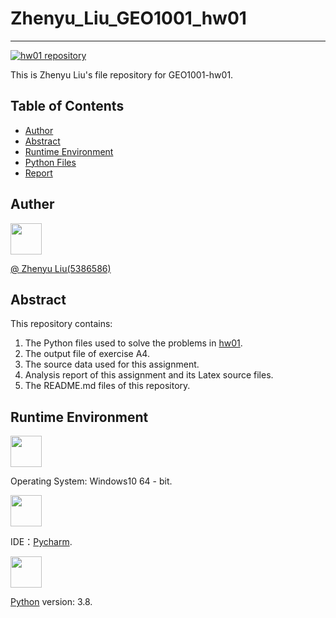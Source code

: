 # Zhenyu_Liu_GEO1001_hw01
***
[![hw01 repository](https://img.shields.io/badge/repository-Zhenyu__Liu__GEO1001__hw01-orange)](https://github.com/peterliu502/Zhenyu_Liu_GEO1001_hw01)  


This is Zhenyu Liu's file repository for GEO1001-hw01.  
  
  
## Table of Contents  

- [Author](#author)  
- [Abstract](#abstract)  
- [Runtime Environment](#runtime-environment)
- [Python Files](#python-files)  
- [Report](#report)  

## Auther

[<img src="https://avatars3.githubusercontent.com/u/59593272?s=400&u=ba1618be6d5e354f0bd7685ff405bdec6d18c101&v=4" width = "50" height = "50" />](https://github.com/peterliu502)

[@ Zhenyu Liu(5386586)](https://github.com/peterliu502)
 
## Abstract  

This repository contains:  

1. The Python files used to solve the problems in [hw01](https://3d.bk.tudelft.nl/courses/geo1001/hw/01/).  
2. The output file of exercise A4.
3. The source data used for this assignment.  
4. Analysis report of this assignment and its Latex source files.  
5. The README.md files of this repository.  

## Runtime Environment  
<img src="https://upload.wikimedia.org/wikipedia/commons/thumb/3/34/Windows_logo_-_2012_derivative.svg/1920px-Windows_logo_-_2012_derivative.svg.png" width = "50" height = "50" />  

Operating System: Windows10 64 - bit.  

<img src="https://upload.wikimedia.org/wikipedia/commons/thumb/a/a1/PyCharm_Logo.svg/1200px-PyCharm_Logo.svg.png" width = "50" height = "50" />  
  
IDE：[Pycharm](https://www.jetbrains.com/pycharm/).   
  
<img src="https://camo.githubusercontent.com/91de473fa3f2f749a56effc3e64f1049d108251f/68747470733a2f2f75706c6f61642e77696b696d656469612e6f72672f77696b6970656469612f636f6d6d6f6e732f7468756d622f632f63332f507974686f6e2d6c6f676f2d6e6f746578742e7376672f37363870782d507974686f6e2d6c6f676f2d6e6f746578742e7376672e706e67" width = "50" height = "50" />  

[Python](https://www.python.org/downloads/release/python-385/) version: 3.8.
